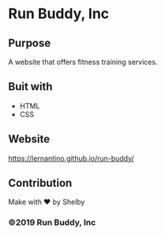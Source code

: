 # Run Buddy, Inc

## Purpose
A website that offers fitness training services.

## Buit with
* HTML
* CSS

## Website
https://lernantino.github.io/run-buddy/

## Contribution
Make with ❤️ by Shelby

### ©️2019 Run Buddy, Inc
